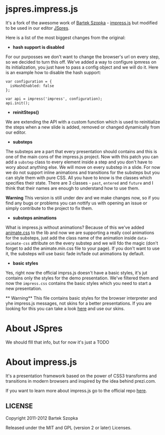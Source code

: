 jspres.impress.js
============

It's a fork of the awesome work of [Bartek Szopka](https://github.com/bartaz) - [impress.js](http://bartaz.github.io/impress.js/#/bored) but modified to be used in our editor [JSpres](http://jspres.com).

Here is a list of the most biggest changes from the original:
  - **hash support is disabled**

For our purposses we don't want to change the browser's url on every step, so we decided to turn this off. We've added a way to configure ipmress on its initialization, you just have to pass a config object and we will do it. Here is an example how to disable the hash support:

```
var configuration = {
  isHashEnabled: false
};

var api = impress('impress', configuration);
api.init();
```

  - **reinitSteps()**

We are extending the API with a custom function which is used to reinitialize the steps when a new slide is added, removed or changed dynamically from our editor.

  - **substeps**

The substeps are a part that every presentation should contains and this is one of the main cons of the impress.js project.
Now with this patch you can add a ```substep``` class to every element inside a step and you don't have to wory about anything else. We will move on every substep in a slide. For now we do not support inline animations and transitions for the substeps but you can style them with pure CSS. All you have to know is the classes which specifies their state.
There are 3 classes - ```past```, ```entered``` and ```future``` and I think that their names are enough to understand how to use them. 

**Warning**
This version is still under dev and we make changes now, so if you find any bugs or problems you can nottify us with opening an issue or simply contribute to the project to fix them.

  - **substeps animations**

What is impress.js without animations? Because of this we've added [animate.css](https://github.com/daneden/animate.css) to the lib and now we are supporting a really cool animations for the substeps, just add the class name of the animation inside ```data-animate-css``` attribute on the every substep and we will fdo the
magic (don't forget to add the animate.min.css file to your page). If you don't want to use it, the substeps will use basic fade in/fade out animations by default.

  - **basic styles**

Yes, right now the official imprss.js doesn't have a basic styles, it's jut contains only the styles for the demo presentation. We've filtered them and now the ```impress.css``` contains the basic styles which you need to start a new presentation.

** Warning**
This file contains basic styles for the browser interpreter and yhe impress.js messages, not skins for a better presentations. If you are looking for this you can take a look [here](https://github.com/JSpres/jspres-skins) and use our skins.
  

# About JSpres

We should flll that info, but for now it's just a TODO

# About impress.js
It's a presentation framework based on the power of CSS3 transforms and transitions in modern browsers and inspired by the idea behind prezi.com.

If you want to learn more about impress.js go to the official repo [here](https://github.com/bartaz/impress.js).


LICENSE
---------

Copyright 2011-2012 Bartek Szopka

Released under the MIT and GPL (version 2 or later) Licenses.


